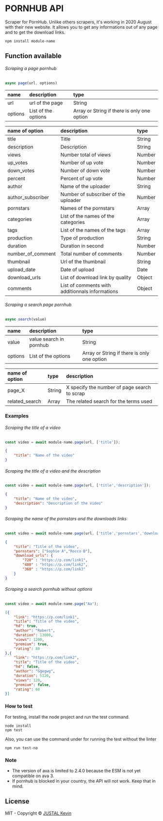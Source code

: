 # PORNHUB API

Scraper for PornHub. Unlike others scrapers, it's working in 2020 August with their new website. It allows you to get any informations out of any page and to get the download links.

`npm install module-name`

## Function available

###### Scraping a page pornhub

```js
async page(url, options)
```

| name | description | type |
| :--- | :---------- | :--- |
| url | url of the page | String |
| options | List of the options | Array or String if there is only one option|


| name of option | description | type |
| :--- | :---------- | :--- |
| title | Title | String |
| description | Description | String |
| views | Number total of views | Number |
| up_votes | Number of up vote | Number |
| down_votes | Number of down vote | Number |
| percent | Percent of up vote | Number |
| author | Name of the uploader | String |
| author_subscriber | Number of subscriber of the uploader | Number |
| pornstars | Names of the pornstars | Array |
| categories | List of the names of the categories | Array |
| tags | List of the names of the tags | Array |
| production | Type of production | String |
| duration | Duration in second | Number |
| number_of_comment | Total number of comments | Number |
| thumbnail | Url of the thumbnail | String |
| upload_date | Date of upload | Date |
| download_urls | List of download link by quality | Object |
| comments | List of comments with additionnals informations | Object |

######  Scraping a search page pornhub

```js
async search(value)
```

| name | description | type |
| :--- | :---------- | :--- |
| value | value search in pornhub | String |
| options | List of the options | Array or String if there is only one option|

| name of option | type | description |
| :--- | :---------- | :--- |
| page_X | String | X specify the number of page search to scrap |
| related_search | Array | The related search for the terms used |


### Examples

###### Scraping the title of a video

```js
const video = await module-name.page(url, ['title']);
```


```json
{
	"title": "Name of the video"
}
```

###### Scraping the title of a video and the description

```js
const video = await module-name.page(url, ['title','description']);
```

```json
{
	"title": "Name of the video",
	"description": "Description of the video"
}
```

###### Scraping the name of the pornstars and the downloads links

```js
const video = await module-name.page(url, ['title','pornstars','download_urls']);
```

```json
{
	"title": "Title of the video",
	"pornstars": ["Sophie A","Rocco B"],
	"download_urls": {
		"720" : "https://p.com/link1",
		"480" : "https://p.com/link2",
		"360" : "https://p.com/link3"
	}
}
```

###### Scraping a search pornhub without options

```js
const video = await module-name.page("Aa");
```

```json
[{
	"link": "https://p.com/link1",
	"title": "Title of the video",
	"hd": true,
	"author": "Robert",
	"duration": 13000,
	"views": 1200,
	"premium": true,
	"rating": 80
},{
	"link": "https://p.com/link2",
	"title": "Title of the video",
	"hd": false,
	"author": "Ggegwg",
	"duration": 5120,
	"views": 120,
	"premium": false,
	"rating": 60
}]
```

### How to test

For testing, install the node project and run the test command.

```shell
node install
npm test
```

Also, you can use the command under for running the test without the linter

```shell
npm run test-no
```

### Note

- The version of ava is limited to 2.4.0 because the ESM is not yet compatible on ava 3.
- If pornhub is blocked in your country, the API will not work. Keep that in mind.

## License

MIT - Copyright &copy; [JUSTAL Kevin](https://teamkd.online/)
